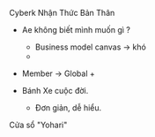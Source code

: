 Cyberk Nhận Thức Bản Thân

- Ae không biết mình muốn gì ? 
    + Business model canvas -> khó 
    + 

- Member -> Global 
    + 

- Bánh Xe cuộc đời. 
    + Đơn giản, dễ hiểu. 

Cửa sổ "Yohari" 